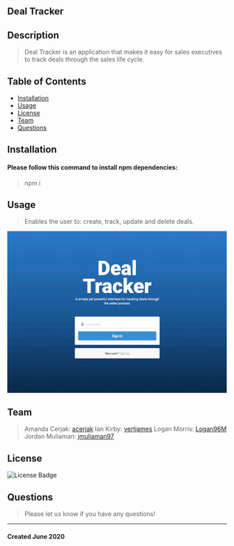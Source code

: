 ## Deal Tracker
## Description
> Deal Tracker is an application that makes it easy for sales executives to track deals through the sales life cycle.
## Table of Contents
* [Installation](#installation)
* [Usage](#usage)
* [License](#license)
* [Team](#team)
* [Questions](#questions)

## Installation
#### Please follow this command to install npm dependencies:
> npm i
## Usage
> Enables the user to: create, track, update and delete deals.

![Deal Tracker Demo](./public/assets/img/Deal-Tracker-Demo.gif)

## Team
> Amanda Cerjak: [acerjak](https://api.github.com/users/acerjak "GitHub Profile")
> Ian Kirby: [vertjames](https://github.com/vertjames "GitHub Profile")
> Logan Morris: [Logan96M](https://github.com/Logan96M "GitHub Profile")
> Jordan Muliaman: [jmuliaman97](https://github.com/jmuliaman97 "GitHub Profile")

## License
<img src='https://img.shields.io/badge/License-MIT-blue' alt='License Badge'>

## Questions
> Please let us know if you have any questions!

***
#### Created June 2020